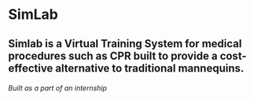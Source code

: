 # SimLab

## Simlab is a Virtual Training System for medical procedures such as CPR built to provide a cost-effective alternative to traditional mannequins.

###### Built as a part of an internship
